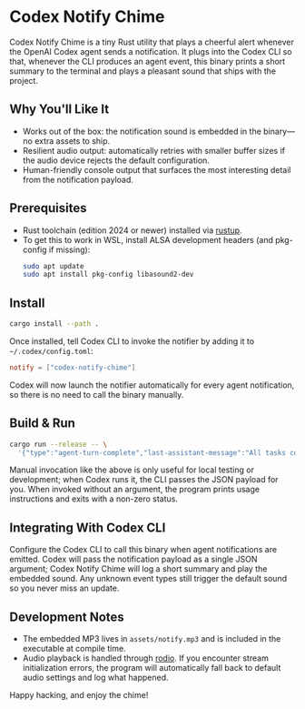 # Codex Notify Chime

Codex Notify Chime is a tiny Rust utility that plays a cheerful alert whenever the OpenAI Codex agent sends a notification. It plugs into the Codex CLI so that, whenever the CLI produces an agent event, this binary prints a short summary to the terminal and plays a pleasant sound that ships with the project.

## Why You'll Like It
- Works out of the box: the notification sound is embedded in the binary—no extra assets to ship.
- Resilient audio output: automatically retries with smaller buffer sizes if the audio device rejects the default configuration.
- Human-friendly console output that surfaces the most interesting detail from the notification payload.

## Prerequisites
- Rust toolchain (edition 2024 or newer) installed via [rustup](https://rustup.rs/).
- To get this to work in WSL, install ALSA development headers (and pkg-config if missing):
  ```bash
  sudo apt update
  sudo apt install pkg-config libasound2-dev
  ```

## Install
```bash
cargo install --path .
```

Once installed, tell Codex CLI to invoke the notifier by adding it to `~/.codex/config.toml`:
```toml
notify = ["codex-notify-chime"]
```
Codex will now launch the notifier automatically for every agent notification, so there is no need to call the binary manually.

## Build & Run
```bash
cargo run --release -- \
  '{"type":"agent-turn-complete","last-assistant-message":"All tasks complete!"}'
```

Manual invocation like the above is only useful for local testing or development; when Codex runs it, the CLI passes the JSON payload for you. When invoked without an argument, the program prints usage instructions and exits with a non-zero status.

## Integrating With Codex CLI
Configure the Codex CLI to call this binary when agent notifications are emitted. Codex will pass the notification payload as a single JSON argument; Codex Notify Chime will log a short summary and play the embedded sound. Any unknown event types still trigger the default sound so you never miss an update.

## Development Notes
- The embedded MP3 lives in `assets/notify.mp3` and is included in the executable at compile time.
- Audio playback is handled through [rodio](https://crates.io/crates/rodio). If you encounter stream initialization errors, the program will automatically fall back to default audio settings and log what happened.

Happy hacking, and enjoy the chime!
